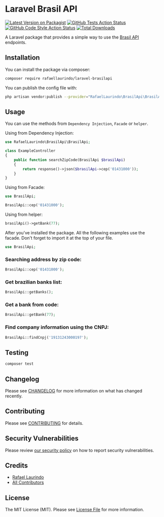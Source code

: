 # Laravel Brasil API

[![Latest Version on Packagist](https://img.shields.io/packagist/v/rafaellaurindo/laravel-brasilapi.svg?style=flat-square)](https://packagist.org/packages/rafaellaurindo/laravel-brasilapi)
[![GitHub Tests Action Status](https://img.shields.io/github/workflow/status/rafaellaurindo/laravel-brasilapi/run-tests?label=tests)](https://github.com/rafaellaurindo/laravel-brasilapi/actions?query=workflow%3Arun-tests+branch%3Amain)
[![GitHub Code Style Action Status](https://img.shields.io/github/workflow/status/rafaellaurindo/laravel-brasilapi/Check%20&%20fix%20styling?label=code%20style)](https://github.com/rafaellaurindo/laravel-brasilapi/actions?query=workflow%3A"Check+%26+fix+styling"+branch%3Amain)
[![Total Downloads](https://img.shields.io/packagist/dt/rafaellaurindo/laravel-brasilapi.svg?style=flat-square)](https://packagist.org/packages/rafaellaurindo/laravel-brasilapi)

A Laravel package that provides a simple way to use the [Brasil API](https://brasilapi.com.br/) endpoints.

## Installation

You can install the package via composer:

```bash
composer require rafaellaurindo/laravel-brasilapi
```

You can publish the config file with:

```bash
php artisan vendor:publish --provider="RafaelLaurindo\BrasilApi\BrasilApiServiceProvider" --tag="config"
```

## Usage

You can use the methods from `Dependency Injection`, `Facade` or `helper`.

Using from Dependency Injection:

```php
use RafaelLaurindo\BrasilApi\BrasilApi;

class ExampleController
{
    public function searchZipCode(BrasilApi $brasilApi)
    {
        return response()->json($brasilApi->cep('01431000'));
    }
}
```

Using from Facade:

```php
use BrasilApi;

BrasilApi::cep('01431000');
```

Using from helper:

```php
brasilApi()->getBank(77);
```

After you've installed the package. All the following examples use the facade. Don't forget to import it at the top of your file.

```php
use BrasilApi;
```

### Searching address by zip code:

```php
BrasilApi::cep('01431000');
```

### Get brazilian banks list:

```php
BrasilApi::getBanks();
```

### Get a bank from code:

```php
BrasilApi::getBank(77);
```

### Find company information using the CNPJ:

```php
BrasilApi::findCnpj('19131243000197');
```

## Testing

```bash
composer test
```

## Changelog

Please see [CHANGELOG](CHANGELOG.md) for more information on what has changed recently.

## Contributing

Please see [CONTRIBUTING](.github/CONTRIBUTING.md) for details.

## Security Vulnerabilities

Please review [our security policy](../../security/policy) on how to report security vulnerabilities.

## Credits

- [Rafael Laurindo](https://github.com/rafaellaurindo)
- [All Contributors](../../contributors)

## License

The MIT License (MIT). Please see [License File](LICENSE.md) for more information.
